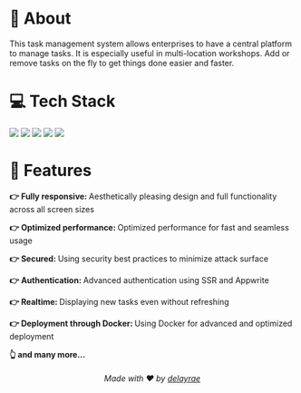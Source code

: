 <div>
  <h1>📜 About</h1>
  <p>
    This task management system allows enterprises to have a central platform to manage tasks. It is especially useful in multi-location workshops. Add or remove tasks on      the fly to get things done easier and faster.
  </p>
</div>

<div>
  <h1>💻 Tech Stack</h1>
  <p>
    <a href="https://www.typescriptlang.org/"><img src="https://img.shields.io/badge/typescript-%23007ACC.svg?style=for-the-badge&logo=typescript&logoColor=white" /></a>
    <a href="https://nextjs.org/"><img src="https://img.shields.io/badge/Next-black?style=for-the-badge&logo=next.js&logoColor=white" /></a>
    <a href="https://tailwindcss.com/"><img src="https://img.shields.io/badge/tailwindcss-%2338B2AC.svg?style=for-the-badge&logo=tailwind-css&logoColor=white" /></a>
    <a href="https://appwrite.io/"><img src="https://img.shields.io/badge/Appwrite-%23FD366E.svg?style=for-the-badge&logo=appwrite&logoColor=white" /></a>
    <a href="https://www.docker.com/"><img src="https://img.shields.io/badge/docker-%230db7ed.svg?style=for-the-badge&logo=docker&logoColor=white" /></a>
  </p>
</div>

<div>
  <h1>🔎 Features</h1>
  <p>
      <span>
        <p><b>👉 Fully responsive: </b>Aesthetically pleasing design and full functionality across all screen sizes</p>
      </span>
      <span>
        <p><b>👉 Optimized performance: </b>Optimized performance for fast and seamless usage</p>
      </span>
      <span>
        <p><b>👉 Secured: </b>Using security best practices to minimize attack surface</p>
      </span>
      <span>
        <p><b>👉 Authentication: </b>Advanced authentication using SSR and Appwrite</p>
      </span>
      <span>
        <p><b>👉 Realtime: </b>Displaying new tasks even without refreshing</p>
      </span>
      <span>
        <p><b>👉 Deployment through Docker: </b>Using Docker for advanced and optimized deployment</p>
      </span>
      <span>
        <p><b>👆 and many more...</b></p>
      </span>
  </p>
</div>

<div align="center">
  <h6>Made with ❤️ by <a href="https://github.com/delayrae/delayrae">delayrae</a></h6>
</div>
